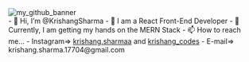 <img src="https://cdn.discordapp.com/attachments/882108871139811390/940320302561361940/SPRK_default_preset_name_custom_1.png" alt="my_github_banner" />
<br />
- 👋 Hi, I’m @KrishangSharma
- 👀 I am a React Front-End Developer
- 🌱 Currently, I am getting my hands on the MERN Stack
- 📫 How to reach me...
- Instagram=> <a href="https://instagram.com/krishang.sharmaa" target="_blank">krishang.sharmaa</a> and <a href="https://instagram.com/krishang_codes" target="_blank">krishang_codes</a>
- E-mail=> krishang.sharma.17704@gmail.com <br>


<!---
KrishangSharma/KrishangSharma is a ✨ special ✨ repository because its `README.md` (this file) appears on your GitHub profile.
You can click the Preview link to take a look at your changes.
--->
